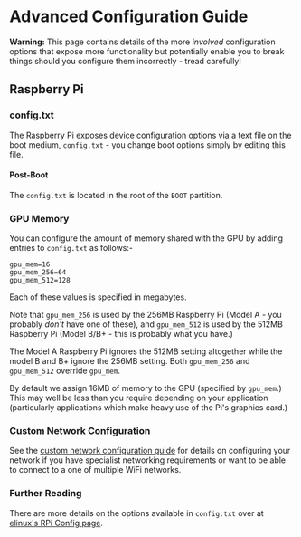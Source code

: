 # Advanced Configuration Guide

__Warning:__ This page contains details of the more *involved* configuration
options that expose more functionality but potentially enable you to break
things should you configure them incorrectly - tread carefully!

## Raspberry Pi

### config.txt

The Raspberry Pi exposes device configuration options via a text file on the
boot medium, `config.txt` - you change boot options simply by editing this file.

#### Post-Boot

The `config.txt` is located in the root of the `BOOT` partition.

### GPU Memory

You can configure the amount of memory shared with the GPU by adding entries to
`config.txt` as follows:-

```
gpu_mem=16
gpu_mem_256=64
gpu_mem_512=128
```

Each of these values is specified in megabytes.

Note that `gpu_mem_256` is used by the 256MB Raspberry Pi (Model A - you
probably *don't* have one of these), and `gpu_mem_512` is used by the 512MB
Raspberry Pi (Model B/B+ - this is probably what you have.)

The Model A Raspberry Pi ignores the 512MB setting altogether while the model B
and B+ ignore the 256MB setting. Both `gpu_mem_256` and `gpu_mem_512` override
`gpu_mem`.

By default we assign 16MB of memory to the GPU (specified by `gpu_mem`.) This
may well be less than you require depending on your application (particularly
applications which make heavy use of the Pi's graphics card.)

### Custom Network Configuration

See the [custom network configuration guide][custom-network] for details on
configuring your network if you have specialist networking requirements or want
to be able to connect to a one of multiple WiFi networks.

### Further Reading

There are more details on the options available in `config.txt` over at
[elinux's RPi Config page][elinux].

[custom-network]:/pages/custom-network.md

[dd]:http://en.wikipedia.org/wiki/Dd
[elinux]:http://elinux.org/RPiconfig
